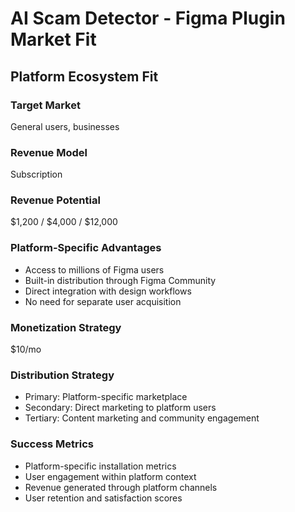 # AI Scam Detector - Figma Plugin Market Fit

## Platform Ecosystem Fit

### Target Market
General users, businesses

### Revenue Model
Subscription

### Revenue Potential
$1,200 / $4,000 / $12,000

### Platform-Specific Advantages
- Access to millions of Figma users
- Built-in distribution through Figma Community
- Direct integration with design workflows
- No need for separate user acquisition

### Monetization Strategy
$10/mo

### Distribution Strategy
- Primary: Platform-specific marketplace
- Secondary: Direct marketing to platform users
- Tertiary: Content marketing and community engagement

### Success Metrics
- Platform-specific installation metrics
- User engagement within platform context
- Revenue generated through platform channels
- User retention and satisfaction scores

